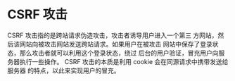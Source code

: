 # CSRF 攻击

CSRF 攻击指的是跨站请求伪造攻击，攻击者诱导用户进入一个第三 方网站，然后该网站向被攻击网站发送跨站请求。如果用户在被攻击 网站中保存了登录状态，那么攻击者就可以利用这个登录状态，绕过 后台的用户验证，冒充用户向服务器执行一些操作。 CSRF 攻击的本质是利用 cookie 会在同源请求中携带发送给服务器 的特点，以此来实现用户的冒充。

